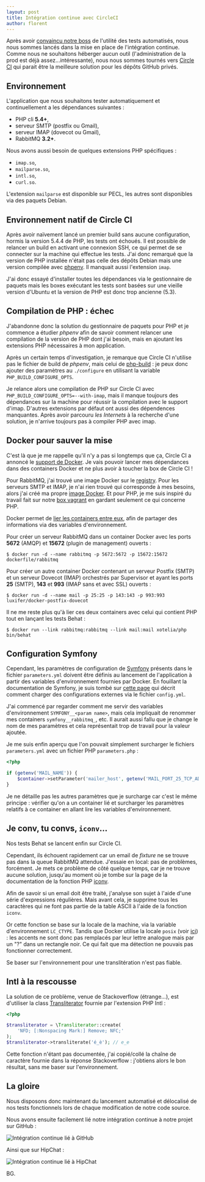 ```yaml
---
layout: post
title: Intégration continue avec CircleCI
author: florent
---
```


Après avoir [convaincu notre boss](/installer-behat-rapidement/) de l'utilité des tests automatisés, nous nous sommes lancés dans la mise en place de l'intégration continue. Comme nous ne souhaitons héberger aucun outil (l'administration de la prod est déjà assez...intéressante), nous nous sommes tournés vers [Circle CI](https://circleci.com/) qui parait être la meilleure solution pour les dépôts GitHub privés.

## Environnement

L'application que nous souhaitons tester automatiquement et continuellement a les dépendances suivantes :

* PHP cli **5.4+**,
* serveur SMTP (postfix ou Gmail),
* serveur IMAP (dovecot ou Gmail),
* RabbitMQ **3.2+**.

Nous avons aussi besoin de quelques extensions PHP spécifiques :

* `imap.so`,
* `mailparse.so`,
* `intl.so`,
* `curl.so`.

L'extension `mailparse` est disponible sur PECL, les autres sont disponibles via des paquets Debian.

## Environnement natif de Circle CI

Après avoir naïvement lancé un premier build sans aucune configuration, hormis la version 5.4.4 de PHP, les tests ont échoués. Il est possible de relancer un build en activant une connexion SSH, ce qui permet de se connecter sur la machine qui effectue les tests. J'ai donc remarqué que la version de PHP installée n'était pas celle des dépôts Debian mais une version compilée avec [phpenv](https://github.com/phpenv/phpenv). Il manquait aussi l'extension `imap`.

J'ai donc essayé d'installer toutes les dépendances via le gestionnaire de paquets mais les boxes exécutant les tests sont basées sur une vieille version d'Ubuntu et la version de PHP est donc trop ancienne (5.3).

## Compilation de PHP : échec

J'abandonne donc la solution du gestionnaire de paquets pour PHP et je commence a étudier *phpenv* afin de savoir comment relancer une compilation de la version de PHP dont j'ai besoin, mais en ajoutant les extensions PHP nécessaires à mon application.

Après un certain temps d'investigation, je remarque que Circle CI n'utilise pas le fichier de build de *phpenv*, mais celui de [php-build](https://github.com/CHH/php-build) : je peux donc ajouter des paramètres au `./configure` en utilisant la variable `PHP_BUILD_CONFIGURE_OPTS`.

Je relance alors une compilation de PHP sur Circle CI avec `PHP_BUILD_CONFIGURE_OPTS=--with-imap`, mais il manque toujours des dépendances sur la machine pour réussir la compilation avec le support d'imap. D'autres extensions par défaut ont aussi des dépendences manquantes. Après avoir parcouru _les Internets_ à la recherche d'une solution, je n'arrive toujours pas à compiler PHP avec imap.

## Docker pour sauver la mise

C'est là que je me rappelle qu'il n'y a pas si longtemps que ça, Circle CI a annoncé le [support de Docker](http://blog.circleci.com/continuous-delivery-with-docker-containers/). Je vais pouvoir lancer mes dépendances dans des containers Docker et ne plus avoir à toucher la box de Circle CI !

Pour RabbitMQ, j'ai trouvé une image Docker sur le [registry](https://registry.hub.docker.com/u/dockerfile/rabbitmq/). Pour les serveurs SMTP et IMAP, je n'ai rien trouvé qui corresponde à mes besoins, alors j'ai créé ma propre [image Docker](https://registry.hub.docker.com/u/luxifer/docker-postfix-dovecot/). Et pour PHP, je me suis inspiré du travail fait sur notre [box vagrant](https://github.com/Xotelia/VagrantBox) en gardant seulement ce qui concerne PHP.

Docker permet de [lier les containers entre eux](https://docs.docker.com/userguide/dockerlinks/), afin de partager des informations via des variables d'environnement.

Pour créer un serveur RabbitMQ dans un container Docker avec les ports **5672** (AMQP) et **15672** (plugin de management) ouverts :

```
$ docker run -d --name rabbitmq -p 5672:5672 -p 15672:15672 dockerfile/rabbitmq
```

Pour créer un autre container Docker contenant un serveur Postfix (SMTP) et un serveur Dovecot (IMAP) orchestrés par Supervisor et ayant les ports **25** (SMTP), **143** et **993** (IMAP sans et avec SSL) ouverts :

```
$ docker run -d --name mail -p 25:25 -p 143:143 -p 993:993 luxifer/docker-postfix-dovecot
```

Il ne me reste plus qu'à lier ces deux containers avec celui qui contient PHP tout en lançant les tests Behat :

```
$ docker run --link rabbitmq:rabbitmq --link mail:mail xotelia/php bin/behat
```

## Configuration Symfony

Cependant, les paramètres de configuration de [Symfony](http://symfony.com/) présents dans le fichier `parameters.yml` doivent être définis au lancement de l'application à partir des variables d'environnement fournies par Docker. En fouillant la documentation de Symfony, je suis tombé sur [cette page](http://symfony.com/fr/doc/current/cookbook/configuration/external_parameters.html) qui décrit comment charger des configurations externes via le fichier `config.yml`.

J'ai commencé par regarder comment me servir des variables d'environnement `SYMFONY__<param name>`, mais cela impliquait de renommer mes containers `symfony__rabbitmq_`, etc. Il aurait aussi fallu que je change le nom de mes paramètres et cela représentait trop de travail pour la valeur ajoutée.

Je me suis enfin aperçu que l'on pouvait simplement surcharger le fichiers `parameters.yml` avec un fichier PHP `parameters.php` :

```php
<?php

if (getenv('MAIL_NAME')) {
    $container->setParameter('mailer_host', getenv('MAIL_PORT_25_TCP_ADDR')); // variable d'env contenant l'adresse IP sur serveur SMTP
}
```

Je ne détaille pas les autres paramètres que je surcharge car c'est le même principe : vérifier qu'on a un container lié et surcharger les paramètres relatifs à ce container en allant lire les variables d'environnement.

## Je conv, tu convs, `iconv`...

Nos tests Behat se lancent enfin sur Circle CI.

Cependant, ils échouent rapidement car un email de _fixture_ ne se trouve pas dans la queue RabbitMQ attendue. J'essaie en local: pas de problèmes, forcément. Je mets ce problème de côté quelque temps, car je ne trouve aucune solution, jusqu'au moment où je tombe sur la page de la documentation de la fonction PHP [iconv](http://fr2.php.net/manual/en/function.iconv.php).

Afin de savoir si un email doit être traité, j'analyse son sujet à l'aide d'une série d'expressions régulières. Mais avant cela, je supprime tous les caractères qui ne font pas partie de la table ASCII à l'aide de la fonction `iconv`.

Or cette fonction se base sur la locale de la machine, via la variable d'environnement `LC_CTYPE`. Tandis que Docker utilise la locale `posix` (voir [ici](http://fr2.php.net/manual/en/function.iconv.php#74101)) : les accents ne sont donc pas remplacés par leur lettre analogue mais par un "?" dans un rectangle noir. Ce qui fait que ma détection ne pouvais pas fonctionner correctement.

Se baser sur l'environnement pour une translitération n'est pas fiable.

## Intl à la rescousse

La solution de ce problème, venue de Stackoverflow (étrange...), est d'utiliser la class [Transliterator](http://fr2.php.net/manual/en/class.transliterator.php) fournie par l'extension PHP Intl :

```php
<?php

$transliterator = \Transliterator::create(
    'NFD; [:Nonspacing Mark:] Remove; NFC;'
);
$transliterator->transliterate('é_è'); // e_e
```


Cette fonction n'étant pas documentée, j'ai copié/collé la chaîne de caractère fournie dans la réponse Stackoverflow : j'obtiens alors le bon résultat, sans me baser sur l'environnement.

## La gloire

Nous disposons donc maintenant du lancement automatisé et délocalisé de nos tests fonctionnels lors de chaque modification de notre code source.

Nous avons ensuite facilement lié notre intégration continue à notre projet sur GitHub :

![Intégration continue lié à GitHub](http://i.imgur.com/IJuQB7Y.png)

Ainsi que sur HipChat :

![Intégration continue lié à HipChat](http://i.imgur.com/JzR2Bul.png)

BG.
